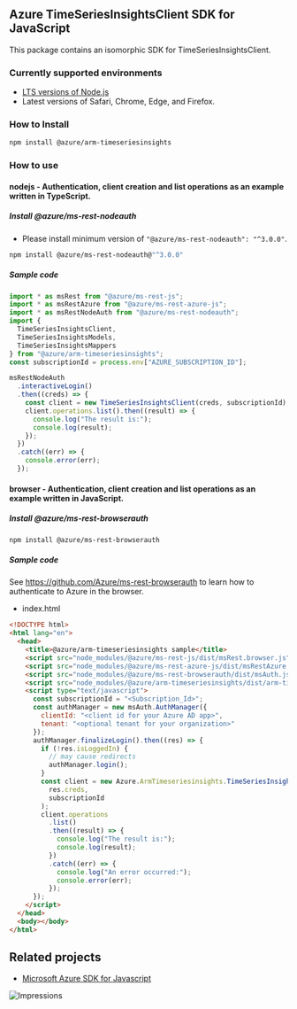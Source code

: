 ## Azure TimeSeriesInsightsClient SDK for JavaScript

This package contains an isomorphic SDK for TimeSeriesInsightsClient.

### Currently supported environments

- [LTS versions of Node.js](https://nodejs.org/about/releases/)
- Latest versions of Safari, Chrome, Edge, and Firefox.

### How to Install

```bash
npm install @azure/arm-timeseriesinsights
```

### How to use

#### nodejs - Authentication, client creation and list operations as an example written in TypeScript.

##### Install @azure/ms-rest-nodeauth

- Please install minimum version of `"@azure/ms-rest-nodeauth": "^3.0.0"`.

```bash
npm install @azure/ms-rest-nodeauth@"^3.0.0"
```

##### Sample code

```typescript
import * as msRest from "@azure/ms-rest-js";
import * as msRestAzure from "@azure/ms-rest-azure-js";
import * as msRestNodeAuth from "@azure/ms-rest-nodeauth";
import {
  TimeSeriesInsightsClient,
  TimeSeriesInsightsModels,
  TimeSeriesInsightsMappers
} from "@azure/arm-timeseriesinsights";
const subscriptionId = process.env["AZURE_SUBSCRIPTION_ID"];

msRestNodeAuth
  .interactiveLogin()
  .then((creds) => {
    const client = new TimeSeriesInsightsClient(creds, subscriptionId);
    client.operations.list().then((result) => {
      console.log("The result is:");
      console.log(result);
    });
  })
  .catch((err) => {
    console.error(err);
  });
```

#### browser - Authentication, client creation and list operations as an example written in JavaScript.

##### Install @azure/ms-rest-browserauth

```bash
npm install @azure/ms-rest-browserauth
```

##### Sample code

See https://github.com/Azure/ms-rest-browserauth to learn how to authenticate to Azure in the browser.

- index.html

```html
<!DOCTYPE html>
<html lang="en">
  <head>
    <title>@azure/arm-timeseriesinsights sample</title>
    <script src="node_modules/@azure/ms-rest-js/dist/msRest.browser.js"></script>
    <script src="node_modules/@azure/ms-rest-azure-js/dist/msRestAzure.js"></script>
    <script src="node_modules/@azure/ms-rest-browserauth/dist/msAuth.js"></script>
    <script src="node_modules/@azure/arm-timeseriesinsights/dist/arm-timeseriesinsights.js"></script>
    <script type="text/javascript">
      const subscriptionId = "<Subscription_Id>";
      const authManager = new msAuth.AuthManager({
        clientId: "<client id for your Azure AD app>",
        tenant: "<optional tenant for your organization>"
      });
      authManager.finalizeLogin().then((res) => {
        if (!res.isLoggedIn) {
          // may cause redirects
          authManager.login();
        }
        const client = new Azure.ArmTimeseriesinsights.TimeSeriesInsightsClient(
          res.creds,
          subscriptionId
        );
        client.operations
          .list()
          .then((result) => {
            console.log("The result is:");
            console.log(result);
          })
          .catch((err) => {
            console.log("An error occurred:");
            console.error(err);
          });
      });
    </script>
  </head>
  <body></body>
</html>
```

## Related projects

- [Microsoft Azure SDK for Javascript](https://github.com/Azure/azure-sdk-for-js)

![Impressions](https://azure-sdk-impressions.azurewebsites.net/api/impressions/azure-sdk-for-js/sdk/timeseriesinsights/arm-timeseriesinsights/README.png)
